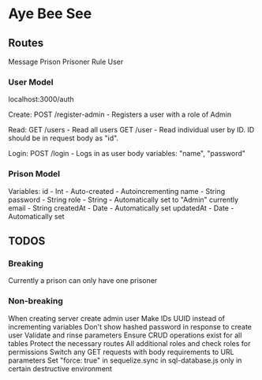 # Aye Bee See

## Routes

Message
Prison
Prisoner
Rule
User

### User Model

localhost:3000/auth

Create:
POST /register-admin - Registers a user with a role of Admin

Read:
GET /users - Read all users
GET /user - Read individual user by ID. ID should be in request body as "id".

Login:
POST /login - Logs in as user
body variables:
"name", "password"

### Prison Model

Variables:
id - Int - Auto-created - Autoincrementing
name - String
password - String
role - String - Automatically set to "Admin" currently
email - String
createdAt - Date - Automatically set
updatedAt - Date - Automatically set

## TODOS

### Breaking

Currently a prison can only have one prisoner

### Non-breaking

When creating server create admin user
Make IDs UUID instead of incrementing variables
Don't show hashed password in response to create user
Validate and rinse parameters
Ensure CRUD operations exist for all tables
Protect the necessary routes
All additional roles and check roles for permissions
Switch any GET requests with body requirements to URL parameters
Set "force: true" in sequelize.sync in sql-database.js only in certain destructive environment
